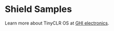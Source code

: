 # Shield Samples


Learn more about TinyCLR OS at [GHI electronics](https://www.ghielectronics.com).
